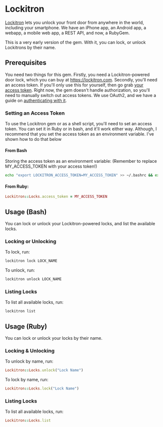 # Lockitron
[Lockitron](https://lockitron.com) lets you unlock your front door from anywhere in the world, including your smartphone. We have an iPhone app, an Android app, a webapp, a mobile web app, a REST API, and now, a RubyGem.

This is a very early version of the gem. With it, you can lock, or unlock Lockitrons by their name.

## Prerequisites

You need two things for this gem. Firstly, you need a Lockitron-powered door lock, which you can buy at https://lockitron.com. Secondly, you'll need an access token. If you'll only use this for yourself, then go grab [your access token](https://api.lockitron.com/v1/oauth/applications). Right now, the gem doesn't handle authorization, so you'll need to manually switch out access tokens. We use OAuth2, and we have a guide on [authenticating with it](https://api.lockitron.com/v1/getting_started/authenticating_with_oauth).

### Setting an Access Token
To use the Lockitron gem or as a shell script, you'll need to set an access token. You can set it in Ruby or in bash, and it'll work either way. Although, I recommend that you set the access token as an environment variable. I've shown how to do that below

#### From Bash

Storing the access token as an environment variable: (Remember to replace MY_ACCESS_TOKEN with your access token!)
```bash
echo "export LOCKITRON_ACCESS_TOKEN=MY_ACCESS_TOKEN" >> ~/.bashrc && exec $SHELL
```

#### From Ruby:

```ruby
Lockitron::Locks.access_token = MY_ACCESS_TOKEN
```

## Usage (Bash)
You can lock or unlock your Lockitron-powered locks, and list the available locks.

### Locking or Unlocking

To lock, run:

```bash
lockitron lock LOCK_NAME
```

To unlock, run:

```bash
lockitron unlock LOCK_NAME
```

### Listing Locks

To list all available locks, run:

```bash
lockitron list
```

###

## Usage (Ruby)

You can lock or unlock your locks by their name. 

### Locking & Unlocking

To unlock by name, run:

```ruby
Lockitron::Locks.unlock("Lock Name")
```

To lock by name, run:

```ruby
Lockitron::Locks.lock("Lock Name")
```

### Listing Locks

To list all available locks, run:

```ruby
Lockitron::Locks.list
```



